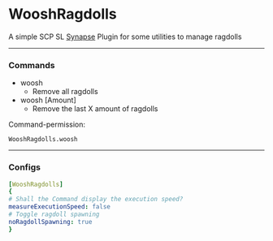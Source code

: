 # WooshRagdolls

A simple SCP SL [Synapse](https://github.com/SynapseSL/Synapse/) Plugin for some utilities to manage ragdolls<br>

---
### Commands

- woosh
  - Remove all ragdolls
- woosh [Amount]
  - Remove the last X amount of ragdolls

Command-permission:
```
WooshRagdolls.woosh
```

---
### Configs

```yaml
[WooshRagdolls]
{
# Shall the Command display the execution speed?
measureExecutionSpeed: false
# Toggle ragdoll spawning
noRagdollSpawning: true
}
```
